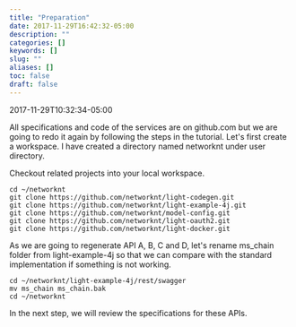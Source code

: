 ```yaml
---
title: "Preparation"
date: 2017-11-29T16:42:32-05:00
description: ""
categories: []
keywords: []
slug: ""
aliases: []
toc: false
draft: false
---
```


2017-11-29T10:32:34-05:00

All specifications and code of the services are on github.com but we are going to
redo it again by following the steps in the tutorial. Let's first create a
workspace. I have created a directory named networknt under user directory.

Checkout related projects into your local workspace.

```
cd ~/networknt
git clone https://github.com/networknt/light-codegen.git
git clone https://github.com/networknt/light-example-4j.git
git clone https://github.com/networknt/model-config.git
git clone https://github.com/networknt/light-oauth2.git
git clone https://github.com/networknt/light-docker.git

```

As we are going to regenerate API A, B, C and D, let's rename ms_chain folder from
light-example-4j so that we can compare with the standard implementation if something
is not working.

```
cd ~/networknt/light-example-4j/rest/swagger
mv ms_chain ms_chain.bak
cd ~/networknt
```

In the next step, we will review the specifications for these APIs. 

